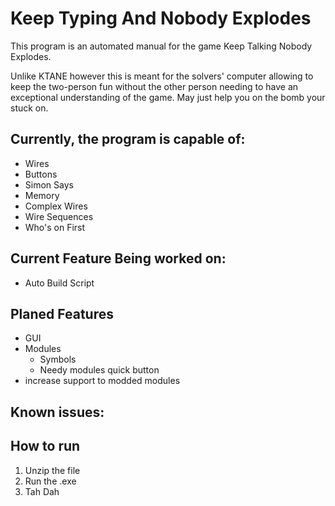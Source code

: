 # Keep Typing And Nobody Explodes

This program is an automated manual for the game Keep Talking Nobody Explodes.

Unlike KTANE however this is meant for the solvers' computer allowing to keep the two-person fun without the other
person needing to have an exceptional understanding of the game. May just help you on the bomb your stuck on.

## Currently, the program is capable of:

* Wires
* Buttons
* Simon Says
* Memory
* Complex Wires
* Wire Sequences
* Who's on First

## Current Feature Being worked on:
* Auto Build Script

## Planed Features

* GUI
* Modules
  * Symbols
  * Needy modules quick button
* increase support to modded modules

## Known issues:

## How to run

1. Unzip the file
2. Run the .exe
3. Tah Dah
